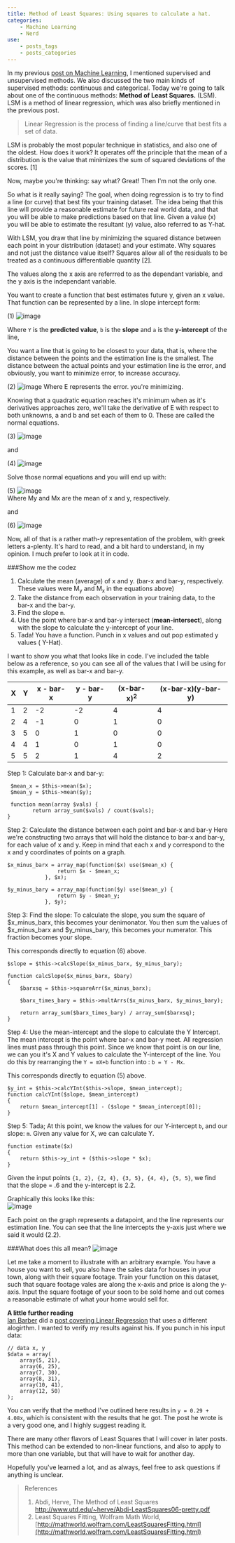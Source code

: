 ```yaml
---
title: Method of Least Squares: Using squares to calculate a hat. 
categories:
    - Machine Learning
    - Nerd
use:
    - posts_tags
    - posts_categories
---
```


In my previous [post on Machine Learning](http://kayladnls.com/2014/12/11/machine-learning/), I mentioned supervised and unsupervised methods. We also discussed the two main kinds of supervised methods: continuous and categorical. Today we're going to talk about one of the continuous methods: **Method of Least Squares.** (LSM). LSM is a method of linear regression, which was also briefly mentioned in the previous post. 

> Linear Regression is the process of finding a line/curve that best fits a set of data. 

LSM is probably the most popular technique in statistics, and also one of the oldest. How does it work? It operates off the principle that the mean of a distribution is the value that minimizes the sum of squared deviations of the scores. [1]

Now, maybe you're thinking: say what?  Great! Then I'm not the only one. 

So what is it really saying? The goal, when doing regression is to try to find a line (or curve) that best fits your training dataset. The idea being that this line will provide a reasonable estimate for future real world data, and that you will be able to make predictions based on that line. Given a value (x) you will be able to estimate the resultant (y) value, also referred to as Y-hat.  

With LSM, you draw that line by minimizing the squared distance between each point in your distribution (dataset) and your estimate. Why squares and not just the distance value itself? Squares allow all of the residuals to be treated as a continuous differentiable quantity [2]. 

The values along the x axis are referrred to as the dependant variable, and the y axis is the independant variable. 

You want to create a function that best estimates future y, given an x value. That function can be represented by a line. In slope intercept form:

(1) ![image](http://chart.apis.google.com/chart?cht=tx&chl=%5Chat%7BY%7D%20%3D%20a%20%2BbX)

Where `Y` is the **predicted value**, `b` is the **slope** and `a` is the **y-intercept** of the line,  

You want a line that is going to be closest to your data, that is, where the distance between the points and the estimation line is the smallest. The distance between the actual points and your estimation line is the error, and obviously, you want to minimize error, to increase accuracy. 

(2) ![image](http://chart.apis.google.com/chart?cht=tx&chl=%5Cvarepsilon%20%3D%20%3D%5Csum_%7Bi%7D%20(Y_%7Bi%7D%20-%20%5Chat%7BY%7D_%7Bi%7D)%5E2%20%3D%20%5Csum_%7Bi%7D%20%5B%20Y_%7Bi%7D%20-%20(a%20%2B%20bX_%7Bi%7D)%5D%5E2)  
Where E represents the error. you're minimizing. 

Knowing that a quadratic equation reaches it's minimum when as it's derivatives approaches zero, we'll take the derivative of E with respect to both unknowns, a and b and set each of them to 0. These are called the normal equations.

(3) ![image](http://chart.apis.google.com/chart?cht=tx&chl=%5Cpartial%20%20%5Cvarepsilon%20%2F%20%5Cpartial%20a%20%3D%202Na%20%2B%202b%20%5Csum%20X_%7Bi%7D%20-%202%5Csum%20Y_%7Bi%7D%20%3D%200) 

and 

(4) ![image](http://chart.apis.google.com/chart?cht=tx&chl=%5Cpartial%20%20%5Cvarepsilon%20%2F%20%5Cpartial%20b%20%3D%202b%20%5Csum%20X%5E2_%7Bi%7D%20%2B%202a%20%5Csum%20X_%7Bi%7D%20-%202%20%5Csum%20Y_%7Bi%7DX%7Bi%7D%20%3D%200)

Solve those normal equations and you will end up with:     

(5) ![image](http://chart.apis.google.com/chart?cht=tx&chl=a%20%3D%20M_%7By%7D%20-%20bM_%7Bx%7D)  
Where My and Mx are the mean of x and y, respectively. 

and 

(6) ![image](http://chart.apis.google.com/chart?cht=tx&chl=b%20%3D%20%5Csum%20(Y_%7Bi%7D-M_%7By%7D)(X_%7Bi%7D-M_%7Bx%7D)%2F%20%5Csum%20(X_%7Bi%7D%20-%20M_%7Bx%7D)%5E2)

Now, all of that is a rather math-y representation of the problem, with greek letters a-plenty. It's hard to read, and a bit hard to understand, in my opinion. I much prefer to look at it in code. 

###Show me the codez
1. Calculate the mean (average) of x and y. (bar-x and bar-y, respectively. These values were M<sub>y</sub> and M<sub>x</sub> in the equations above)   
2. Take the distance from each observation in your training data, to the bar-x and the bar-y.  
3. Find the slope `m`.   
4. Use the point where bar-x and bar-y intersect (**mean-intersect**), along with the slope to calculate the y-intercept of your line.   
5. Tada! You have a function. Punch in x values and out pop estimated y values ( Y-Hat).    

I want to show you what that looks like in code. I've included the table below as a reference, so you can see all of the values that I will be using for this example, as well as bar-x and bar-y. 

<table class="table table-bordered table-striped">
<thead>
<tr>
  <th>X</th>
  <th>Y</th>
  <th>x - bar-x</th>
  <th>y - bar-y</th>
  <th>(x-bar-x)<sup>2</sup></th>
  <th>(x-bar-x)(y-bar-y)</th>
</tr>
</thead>
<tbody>
<tr>
  <td>1</td>
  <td>2</td>
  <td>-2</td>
  <td>-2</td>
  <td>4</td>
  <td>4</td>
</tr>
<tr>
  <td>2</td>
  <td>4</td>
  <td>-1</td>
  <td>0</td>
  <td>1</td>
  <td>0</td>
</tr>
<tr>
  <td>3</td>
  <td>5</td>
  <td>0</td>
  <td>1</td>
  <td>0</td>
  <td>0</td>
</tr>
<tr>
  <td>4</td>
  <td>4</td>
  <td>1</td>
  <td>0</td>
  <td>1</td>
  <td>0</td>
</tr>
<tr>
  <td>5</td>
  <td>5</td>
  <td>2</td>
  <td>1</td>
  <td>4</td>
  <td>2</td>
</tr>
</tbody>
</table>

Step 1: Calculate bar-x and bar-y:

```
 $mean_x = $this->mean($x);
 $mean_y = $this->mean($y);
 
 function mean(array $vals) {
        return array_sum($vals) / count($vals);
}
```


Step 2: Calculate the distance between each point and bar-x and bar-y
Here we're constructing two arrays that will hold the distance to bar-x and bar-y, for each value of x and y. Keep in mind that each x and y correspond to the x and y coordinates of points on a graph.  

```
$x_minus_barx = array_map(function($x) use($mean_x) {
                return $x - $mean_x;
            }, $x);
            
$y_minus_bary = array_map(function($y) use($mean_y) {
                return $y - $mean_y;
            }, $y);
```
Step 3: Find the slope:
To calculate the slope, you sum the square of $x_minus_barx, this becomes your denimonator. You then sum the values of $x_minus_barx and $y_minus_bary, this becomes your numerator. This fraction becomes your slope.  

This corresponds directly to equation (6) above. 

```
$slope = $this->calcSlope($x_minus_barx, $y_minus_bary);

function calcSlope($x_minus_barx, $bary)
{
    $barxsq = $this->squareArr($x_minus_barx);

    $barx_times_bary = $this->multArrs($x_minus_barx, $y_minus_bary);

    return array_sum($barx_times_bary) / array_sum($barxsq);
}
```

Step 4: Use the mean-intercept and the slope to calculate the Y Intercept. 
The mean intercept is the point where bar-x and bar-y meet. All regression lines must pass through this point. Since we know that point is on our line, we can you it's X and Y values to calculate the Y-intercept of the line. You do this by rearranging the `Y = mX+b` function into : `b = Y - Mx`. 

This corresponds directly to equation (5) above. 

```
$y_int = $this->calcYInt($this->slope, $mean_intercept);
function calcYInt($slope, $mean_intercept)
{
    return $mean_intercept[1] - ($slope * $mean_intercept[0]);
}
```

Step 5: Tada;
At this point, we know the values for our Y-intercept `b`, and our slope: `m`. Given any value for X, we can calculate Y. 

```
function estimate($x)
{
    return $this->y_int + ($this->slope * $x);
}
```

Given the input points `{1, 2}, {2, 4}, {3, 5}, {4, 4}, {5, 5}`, we find that the slope = .6 and the y-intercept is 2.2.
 
Graphically this looks like this:   
![image](/img/lms.png)

Each point on the graph represents a datapoint, and the line represents our estimation line. You can see that the line intercepts the y-axis just where we said it would (2.2). 

###What does this all mean?
![image](http://managedaccount.blog.com/files/2012/10/double-rainbow-what-does-this-mean-women-s-t-shirts_design.png)

Let me take a moment to illustrate with an arbitrary example. You have a house you want to sell, you also have the sales data for houses in your town, along with their square footage. Train your function on this dataset, such that square footage vales are along the x-axis and price is along the y-axis. Input the square footage of your soon to be sold home and out comes a reasonable estimate of what your home would sell for. 


**A little further reading**  
[Ian Barber](https://twitter.com/ianbarber) did a [post covering Linear Regression](http://phpir.com/linear-regression-in-php/) that uses a different alogirthm. I wanted to verify my results against his.  If you punch in his input data: 

```
// data x, y
$data = array(
    array(5, 21),
    array(6, 25),
    array(7, 30),
    array(8, 31),
    array(10, 41),
    array(12, 50)
);
```
 You can verify that the method I've outlined here results in `y = 0.29 + 4.08x`, which is consistent with the results that he got. The post he wrote is a very good one, and I highly suggest reading it. 

There are many other flavors of Least Squares that I will cover in later posts. This method can be extended to non-linear functions, and also to apply to more than one variable, but that will have to wait for another day. 

Hopefully you've learned a lot, and as always, feel free to ask questions if anything is unclear. 

> References  
> 1. Abdi, Herve, The Method of Least Squares [http://www.utd.edu/~herve/Abdi-LeastSquares06-pretty.pdf ](http://www.utd.edu/~herve/Abdi-LeastSquares06-pretty.pdf)  
> 2. Least Squares Fitting, Wolfram Math World, [http://mathworld.wolfram.com/LeastSquaresFitting.html](http://mathworld.wolfram.com/LeastSquaresFitting.html)
